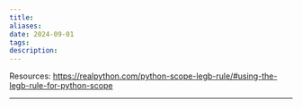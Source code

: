 ```yaml
---
title: 
aliases: 
date: 2024-09-01
tags: 
description:
---
```


Resources: https://realpython.com/python-scope-legb-rule/#using-the-legb-rule-for-python-scope

---



